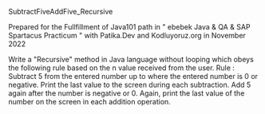 SubtractFiveAddFive_Recursive

Prepared for the Fullfillment of Java101 path in " ebebek Java & QA & SAP Spartacus Practicum " with Patika.Dev and Kodluyoruz.org in November 2022

Write a "Recursive" method in Java language without looping which obeys the following rule based on the n value received from the user.
Rule : Subtract 5 from the entered number up to where the entered number is 0 or negative. Print the last value to the screen during each subtraction. Add 5 again after the number is negative or 0. Again, print the last value of the number on the screen in each addition operation.